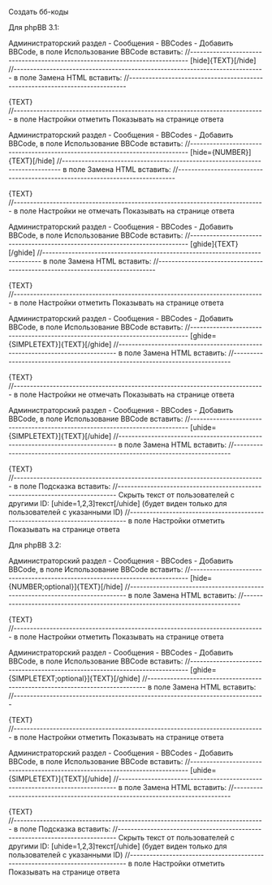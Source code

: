 Создать бб-коды


Для phpBB 3.1:

Администраторский раздел - Сообщения - BBCodes - Добавить BBCode, в поле Использование BBCode вставить:
//-----------------------------------------------------------------------------
[hide]{TEXT}[/hide]
//-----------------------------------------------------------------------------
в поле Замена HTML вставить:
//-----------------------------------------------------------------------------
<div class="adapthide">{TEXT}</div>
//-----------------------------------------------------------------------------
в поле Настройки отметить Показывать на странице ответа

Администраторский раздел - Сообщения - BBCodes - Добавить BBCode, в поле Использование BBCode вставить:
//-----------------------------------------------------------------------------
[hide={NUMBER}]{TEXT}[/hide]
//-----------------------------------------------------------------------------
в поле Замена HTML вставить:
//-----------------------------------------------------------------------------
<div class="adapthide">{TEXT}</div>
//-----------------------------------------------------------------------------
в поле Настройки не отмечать Показывать на странице ответа

Администраторский раздел - Сообщения - BBCodes - Добавить BBCode, в поле Использование BBCode вставить:
//-----------------------------------------------------------------------------
[ghide]{TEXT}[/ghide]
//-----------------------------------------------------------------------------
в поле Замена HTML вставить:
//-----------------------------------------------------------------------------
<div class="adapthide">{TEXT}</div>
//-----------------------------------------------------------------------------
в поле Настройки отметить Показывать на странице ответа

Администраторский раздел - Сообщения - BBCodes - Добавить BBCode, в поле Использование BBCode вставить:
//-----------------------------------------------------------------------------
[ghide={SIMPLETEXT}]{TEXT}[/ghide]
//-----------------------------------------------------------------------------
в поле Замена HTML вставить:
//-----------------------------------------------------------------------------
<div class="adapthide">{TEXT}</div>
//-----------------------------------------------------------------------------
в поле Настройки не отмечать Показывать на странице ответа

Администраторский раздел - Сообщения - BBCodes - Добавить BBCode, в поле Использование BBCode вставить:
//-----------------------------------------------------------------------------
[uhide={SIMPLETEXT}]{TEXT}[/uhide]
//-----------------------------------------------------------------------------
в поле Замена HTML вставить:
//-----------------------------------------------------------------------------
<div class="adapthide">{TEXT}</div>
//-----------------------------------------------------------------------------
в поле Подсказка вставить:
//-----------------------------------------------------------------------------
Скрыть текст от пользователей с другими ID: [uhide=1,2,3]текст[/uhide] (будет виден только для пользователей c указанными ID)
//-----------------------------------------------------------------------------
в поле Настройки отметить Показывать на странице ответа


Для phpBB 3.2:

Администраторский раздел - Сообщения - BBCodes - Добавить BBCode, в поле Использование BBCode вставить:
//-----------------------------------------------------------------------------
[hide={NUMBER;optional}]{TEXT}[/hide]
//-----------------------------------------------------------------------------
в поле Замена HTML вставить:
//-----------------------------------------------------------------------------
<div class="adapthide" data-hide-name="hide" data-hide-value="{NUMBER}">{TEXT}</div>
//-----------------------------------------------------------------------------
в поле Настройки отметить Показывать на странице ответа

Администраторский раздел - Сообщения - BBCodes - Добавить BBCode, в поле Использование BBCode вставить:
//-----------------------------------------------------------------------------
[ghide={SIMPLETEXT;optional}]{TEXT}[/ghide]
//-----------------------------------------------------------------------------
в поле Замена HTML вставить:
//-----------------------------------------------------------------------------
<div class="adapthide" data-hide-name="ghide" data-hide-value="{SIMPLETEXT}">{TEXT}</div>
//-----------------------------------------------------------------------------
в поле Настройки отметить Показывать на странице ответа

Администраторский раздел - Сообщения - BBCodes - Добавить BBCode, в поле Использование BBCode вставить:
//-----------------------------------------------------------------------------
[uhide={SIMPLETEXT}]{TEXT}[/uhide]
//-----------------------------------------------------------------------------
в поле Замена HTML вставить:
//-----------------------------------------------------------------------------
<div class="adapthide" data-hide-name="uhide" data-hide-value="{SIMPLETEXT}">{TEXT}</div>
//-----------------------------------------------------------------------------
в поле Подсказка вставить:
//-----------------------------------------------------------------------------
Скрыть текст от пользователей с другими ID: [uhide=1,2,3]текст[/uhide] (будет виден только для пользователей c указанными ID)
//-----------------------------------------------------------------------------
в поле Настройки отметить Показывать на странице ответа
